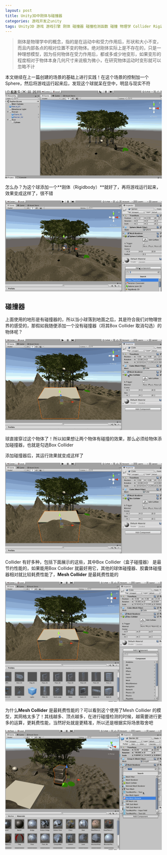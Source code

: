 ```yaml
---
layout: post
title: Unity3D中刚体与碰撞器
categories: 游戏开发之unity
tags: Unity3D 游戏 游戏引擎 刚体 碰撞器 碰撞检测函数 碰撞 物理学 Collider Rigidbody 
---
```


>刚体是物理学中的概念，指的是在运动中和受力作用后，形状和大小不变，而且内部各点的相对位置不变的物体。绝对刚体实际上是不存在的，只是一种理想模型，因为任何物体在受力作用后，都或多或少地变形，如果变形的程度相对于物体本身几何尺寸来说极为微小，在研究物体运动时变形就可以忽略不计

本文继续在上一篇创建的场景的基础上进行实践！在这个场景的控制加一个Sphere，然后将游戏运行起来后，发现这个球就呆在空中，明显与现实不符

![](../media/image/2019-06-01/04-01.gif)

怎么办？为这个球添加一个**刚体（Rigidbody）**就好了，再将游戏运行起来，效果变成这样了，很不错

![](../media/image/2019-06-01/04-02.gif)

## 碰撞器

上面使用的地形是有碰撞器的，所以当小球落到地面之后，其是符合我们对物理世界的感受的，那假如我随便添加一个没有碰撞器（将其Box Collider 取消勾选）的物体呢？

![](../media/image/2019-06-01/04-03.gif)

球直接穿过这个物体了！所以如果想让两个物体有碰撞的效果，那么必须给物体添加碰撞器，也就是勾选Box Collider

添加碰撞器后，其运行效果就变成这样了

![](../media/image/2019-06-01/04-04.gif)

Collider 有好多种，包括下面展示的这些，其中Box Collider（盒子碰撞器） 是最节约性能的，如果能用Box Collider 就最好用它，其他的球体碰撞器、胶囊体碰撞器相对就比较耗费性能了，**Mesh Collider** 是最耗费性能的

![](../media/image/2019-06-01/04-05.gif)

为什么**Mesh Collider** 是最耗费性能的？可以看到这个使用了Mesh Collider 的模型，其网格太多了！其线越多、顶点越多，在进行碰撞检测的时候，越需要进行更多的运算，更耗费性能，当然好处就是更精准，所以还是根据实际场景取舍吧

![](../media/image/2019-06-01/04-06.gif)

## 